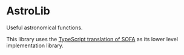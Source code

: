 # AstroLib

Useful astronomical functions.

This library uses the [TypeScript translation of SOFA](https://github.com/tsastro/tsofa) as its lower level implementation library.
